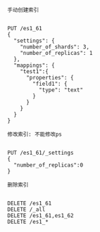 ``手动创建索引``
<pre><code>
PUT /es1_61
{
  "settings": {
    "number_of_shards": 3,
    "number_of_replicas": 1
  },
  "mappings": {
    "test1":{
      "properties": {
        "field1": {
          "type": "text"
        }
      }
    }
  }
}
</code></pre>

``修改索引: 不能修改ps``
<pre><code>
PUT /es1_61/_settings
{
  "number_of_replicas":0
}
</code></pre>


``删除索引``
<pre><code>
DELETE /es1_61
DELETE /_all
DELETE /es1_61,es1_62
DELETE /es1_*
</code></pre>